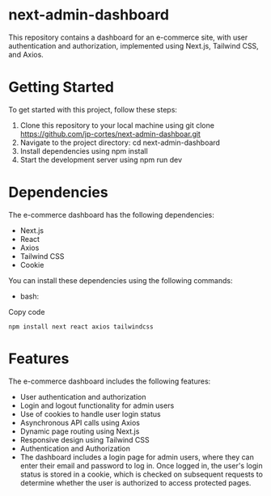 # next-admin-dashboard
This repository contains a dashboard for an e-commerce site, with user authentication and authorization, implemented using Next.js, Tailwind CSS, and Axios.

# Getting Started
To get started with this project, follow these steps:

1. Clone this repository to your local machine using git clone https://github.com/jp-cortes/next-admin-dashboar.git
2. Navigate to the project directory: cd next-admin-dashboard
3. Install dependencies using npm install
4. Start the development server using npm run dev

# Dependencies
The e-commerce dashboard has the following dependencies:

* Next.js
* React
* Axios
* Tailwind CSS
* Cookie

You can install these dependencies using the following commands:

* bash:

Copy code

```
npm install next react axios tailwindcss
```

# Features
The e-commerce dashboard includes the following features:

* User authentication and authorization
* Login and logout functionality for admin users
* Use of cookies to handle user login status
* Asynchronous API calls using Axios
* Dynamic page routing using Next.js
* Responsive design using Tailwind CSS
* Authentication and Authorization
* The dashboard includes a login page for admin users, where they can enter their email and password to log in. Once logged in, the user's login status is stored in a cookie, which is checked on subsequent requests to determine whether the user is authorized to access protected pages.


